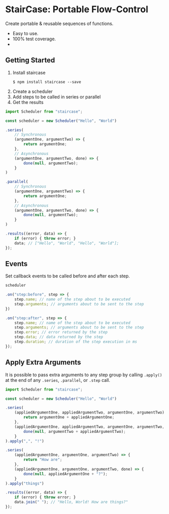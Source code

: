 # StairCase: Portable Flow-Control

Create portable & reusable sequences of functions.

* Easy to use.
* 100% test coverage.
* 

## Getting Started

1. Install staircase
    ``` shell
    $ npm install staircase --save
    ```
2. Create a scheduler
3. Add steps to be called in series or parallel
4. Get the results

```javascript
import Scheduler from "staircase";

const scheduler = new Scheduler("Hello", "World")

.series(
    // Synchronous
    (argumentOne, argumentTwo) => {
        return argumentOne;
    },
    // Asynchronous
    (argumentOne, argumentTwo, done) => {
        done(null, argumentTwo);
    }
)

.parallel(
    // Synchronous
    (argumentOne, argumentTwo) => {
        return argumentOne;
    },
    // Asynchronous
    (argumentOne, argumentTwo, done) => {
        done(null, argumentTwo);
    }
)

.results((error, data) => {
    if (error) { throw error; }
    data; // ["Hello", "World", "Hello", "World"];
});
```

## Events

Set callback events to be called before and after each step.

```javascript
scheduler

.on("step:before", step => {
	step.name; // name of the step about to be executed
	step.arguments; // arguments about to be sent to the step
})

.on("step:after", step => {
	step.name; // name of the step about to be executed
	step.arguments; // arguments about to be sent to the step
	step.error; // error returned by the step
	step.data; // data returned by the step
	step.duration; // duration of the step execution in ms
});
```

## Apply Extra Arguments

It is possible to pass extra arguments to any step group by calling `.apply()` at the end of any `.series`, `.parallel`, or `.step` call.

```javascript
import Scheduler from "staircase";

const scheduler = new Scheduler("Hello", "World")

.series(
    (appliedArgumentOne, appliedArgumentTwo, argumentOne, argumentTwo) => {
        return argumentOne + appliedArgumentOne;
    },
    (appliedArgumentOne, appliedArgumentTwo, argumentOne, argumentTwo, done) => {
        done(null, argumentTwo + appliedArgumentTwo);
    }
).apply(",", "!")

.series(
    (appliedArgumentOne, argumentOne, argumentTwo) => {
        return "How are";
    },
    (appliedArgumentOne, argumentOne, argumentTwo, done) => {
        done(null, appliedArgumentOne + "?");
    }
).apply("things")

.results((error, data) => {
    if (error) { throw error; }
    data.join(" "); // "Hello, World! How are things?"
});
```
